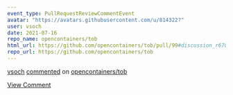 ```yaml
---
event_type: PullRequestReviewCommentEvent
avatar: "https://avatars.githubusercontent.com/u/814322?"
user: vsoch
date: 2021-07-16
repo_name: opencontainers/tob
html_url: https://github.com/opencontainers/tob/pull/99#discussion_r670887157
repo_url: https://github.com/opencontainers/tob
---
```


<a href='https://github.com/vsoch' target='_blank'>vsoch</a> <a href='https://github.com/opencontainers/tob/pull/99#discussion_r670887157' target='_blank'>commented</a> on <a href='https://github.com/opencontainers/tob' target='_blank'>opencontainers/tob</a>

<a href='https://github.com/opencontainers/tob/pull/99#discussion_r670887157' target='_blank'>View Comment</a>